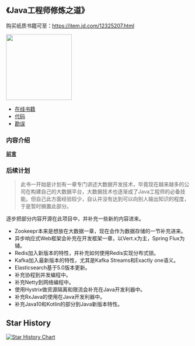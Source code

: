 《Java工程师修炼之道》
--

购买纸质书籍可至：<https://item.jd.com/12325207.html>

<img src="img/book.png" width="180"/>

- [在线书籍](https://rowkey-cn.gitbook.io/pragmatic-java-engineer/)
- [代码](source)
- [勘误](https://github.com/superhj1987/pragmatic-java-engineer/wiki/Mistakes)

### 内容介绍

[**前言**](book/README.md)

### 后续计划

> 此书一开始是计划有一章专门讲述大数据开发技术，毕竟现在越来越多的公司在构建自己的大数据平台，大数据技术也逐渐成了Java工程师的必备技能。但自己此方面经验较少，自认并没有达到可以向别人输出知识的程度，于是暂时搁置此部分。

逐步把部分内容开源在此项目中，并补充一些新的内容进来。

- Zookeepr本来是想放在大数据一章，现在会作为数据存储的一节补充进来。
- 异步响应式Web框架会补充在开发框架一章，以Vert.x为主，Spring Flux为辅。
- Redis加入新版本的特性，并补充如何使用Redis实现分布式锁。
- Kafka加入最新版本的特性，尤其是Kafka Streams和Exactly one语义。
- Elasticsearch基于5.0版本更新。
- 补充协程到并发编程中。
- 补充Netty到网络编程中。
- 使用Hystrix做资源隔离和限流会补充在Java开发利器中。
- 补充RxJava的使用在Java开发利器中。
- 补充Java10和Kotlin的部分到Java新版本特性。

## Star History

[![Star History Chart](https://api.star-history.com/svg?repos=superhj1987/pragmatic-java-engineer&type=Date)](https://star-history.com/#superhj1987/pragmatic-java-engineer&Date)
